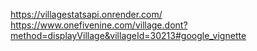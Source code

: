 https://villagestatsapi.onrender.com/
https://www.onefivenine.com/village.dont?method=displayVillage&villageId=30213#google_vignette
